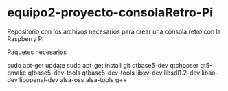 # equipo2-proyecto-consolaRetro-Pi
 Repositorio con los archivos necesarios para crear una consola retro con la Raspberry Pi

Paquetes necesarios

sudo apt-get update
sudo apt-get install git qtbase5-dev qtchooser qt5-qmake qtbase5-dev-tools qtbase5-dev-tools libxv-dev libsdl1.2-dev libao-dev libopenal-dev alsa-oss alsa-tools g++
